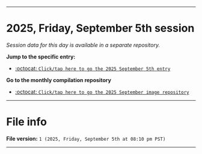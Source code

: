 
***

# 2025, Friday, September 5th session

_Session data for this day is available in a separate repository._

**Jump to the specific entry:**

- [:octocat: `Click/tap here to go the 2025 September 5th entry`](https://github.com/seanpm2001/SeansLifeArchive_Images_ModernSmurfsVillage_Y2025_V9/tree/SeansLifeArchive_ModernSmurfsVillage_Y2025_V9_Main-dev/2025/09_September/05/)

**Go to the monthly compilation repository**

- [:octocat: `Click/tap here to go the 2025 September image repository`](https://github.com/seanpm2001/SeansLifeArchive_Images_ModernSmurfsVillage_Y2025_V9/)

***

# File info

**File version:** `1 (2025, Friday, September 5th at 08:10 pm PST)`

***
